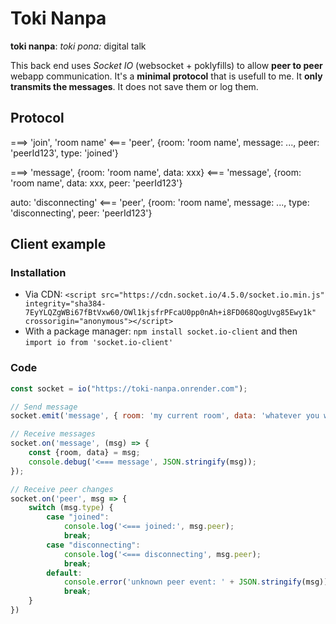 Toki Nanpa
==========

__toki nanpa__: _toki pona:_ digital talk

This back end uses _Socket IO_ (websocket + poklyfills) to allow __peer to peer__ webapp communication.
It's a __minimal protocol__ that is usefull to me. It __only transmits the messages__. It does not save them or log them.


Protocol
--------

===> 'join', 'room name'
<=== 'peer', {room: 'room name', message: ..., peer: 'peerId123', type: 'joined'}

===> 'message', {room: 'room name', data: xxx}
<=== 'message', {room: 'room name', data: xxx, peer: 'peerId123'}

auto: 'disconnecting'
<=== 'peer', {room: 'room name', message: ..., type: 'disconnecting', peer: 'peerId123'}


Client example
--------------

### Installation
- Via CDN: `<script src="https://cdn.socket.io/4.5.0/socket.io.min.js" integrity="sha384-7EyYLQZgWBi67fBtVxw60/OWl1kjsfrPFcaU0pp0nAh+i8FD068QogUvg85Ewy1k" crossorigin="anonymous"></script>`
- With a package manager: `npm install socket.io-client` and then `import io from 'socket.io-client'`

### Code

```javascript
const socket = io("https://toki-nanpa.onrender.com");

// Send message
socket.emit('message', { room: 'my current room', data: 'whatever you want' })

// Receive messages
socket.on('message', (msg) => {
    const {room, data} = msg;
    console.debug('<=== message', JSON.stringify(msg));
});

// Receive peer changes
socket.on('peer', msg => {
    switch (msg.type) {
        case "joined":
            console.log('<=== joined:', msg.peer);
            break;
        case "disconnecting":
            console.log('<=== disconnecting', msg.peer);
            break;
        default:
            console.error('unknown peer event: ' + JSON.stringify(msg))
            break;
    }
})
```